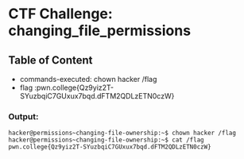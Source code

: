# CTF Challenge: changing_file_permissions

## Table of Content

- commands-executed: chown hacker /flag
- flag :pwn.college{Qz9yiz2T-SYuzbqiC7GUxux7bqd.dFTM2QDLzETN0czW}


### Output:
```console
hacker@permissions~changing-file-ownership:~$ chown hacker /flag
hacker@permissions~changing-file-ownership:~$ cat /flag
pwn.college{Qz9yiz2T-SYuzbqiC7GUxux7bqd.dFTM2QDLzETN0czW}
```
